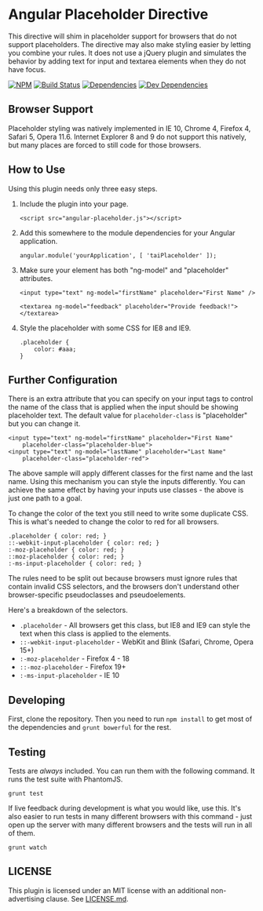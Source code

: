 Angular Placeholder Directive
=============================

This directive will shim in placeholder support for browsers that do not support placeholders.  The directive may also make styling easier by letting you combine your rules.  It does not use a jQuery plugin and simulates the behavior by adding text for input and textarea elements when they do not have focus.

[![NPM][npm-image]][NPM]
[![Build Status][travis-image]][Travis CI]
[![Dependencies][dependencies-image]][Dependencies]
[![Dev Dependencies][devdependencies-image]][Dev Dependencies]


Browser Support
---------------

Placeholder styling was natively implemented in IE 10, Chrome 4, Firefox 4, Safari 5, Opera 11.6.  Internet Explorer 8 and 9 do not support this natively, but many places are forced to still code for those browsers.


How to Use
----------

Using this plugin needs only three easy steps.

1.  Include the plugin into your page.

        <script src="angular-placeholder.js"></script>

2.  Add this somewhere to the module dependencies for your Angular application.

        angular.module('yourApplication', [ 'taiPlaceholder' ]);

3.  Make sure your element has both "ng-model" and "placeholder" attributes.

        <input type="text" ng-model="firstName" placeholder="First Name" />

        <textarea ng-model="feedback" placeholder="Provide feedback!"></textarea>

4.  Style the placeholder with some CSS for IE8 and IE9.

        .placeholder {
            color: #aaa;
        }


Further Configuration
---------------------

There is an extra attribute that you can specify on your input tags to control the name of the class that is applied when the input should be showing placeholder text.  The default value for `placeholder-class` is "placeholder" but you can change it.

    <input type="text" ng-model="firstName" placeholder="First Name"
        placeholder-class="placeholder-blue">
    <input type="text" ng-model="lastName" placeholder="Last Name"
        placeholder-class="placeholder-red">

The above sample will apply different classes for the first name and the last name.  Using this mechanism you can style the inputs differently.  You can achieve the same effect by having your inputs use classes - the above is just one path to a goal.

To change the color of the text you still need to write some duplicate CSS.  This is what's needed to change the color to red for all browsers.

    .placeholder { color: red; }
    ::-webkit-input-placeholder { color: red; }
    :-moz-placeholder { color: red; }
    ::moz-placeholder { color: red; }
    :-ms-input-placeholder { color: red; }

The rules need to be split out because browsers must ignore rules that contain invalid CSS selectors, and the browsers don't understand other browser-specific pseudoclasses and pseudoelements.

Here's a breakdown of the selectors.

* `.placeholder` - All browsers get this class, but IE8 and IE9 can style the text when this class is applied to the elements.
* `::-webkit-input-placeholder` -  WebKit and Blink (Safari, Chrome, Opera 15+)
* `:-moz-placeholder` - Firefox 4 - 18
* `::-moz-placeholder` - Firefox 19+
* `:-ms-input-placeholder` - IE 10


Developing
----------

First, clone the repository.  Then you need to run `npm install` to get most of the dependencies and `grunt bowerful` for the rest.


Testing
-------

Tests are *always* included.  You can run them with the following command.  It runs the test suite with PhantomJS.

    grunt test

If live feedback during development is what you would like, use this.  It's also easier to run tests in many different browsers with this command - just open up the server with many different browsers and the tests will run in all of them.

    grunt watch


LICENSE
-------

This plugin is licensed under an MIT license with an additional non-advertising clause.  See [LICENSE.md](LICENSE.md).

[Dev Dependencies]: https://david-dm.org/tests-always-included/angular-placeholder#info=devDependencies
[devdependencies-image]: https://david-dm.org/tests-always-included/angular-placeholder/dev-status.png
[Dependencies]: https://david-dm.org/tests-always-included/angular-placeholder
[dependencies-image]: https://david-dm.org/tests-always-included/angular-placeholder.png
[NPM]: https://npmjs.org/package/angular-placeholder
[npm-image]: https://nodei.co/npm/angular-placeholder.png?downloads=true&stars=true
[travis-image]: https://secure.travis-ci.org/tests-always-included/angular-placeholder.png?branch=master
[Travis CI]: http://travis-ci.org/tests-always-included/angular-placeholder
